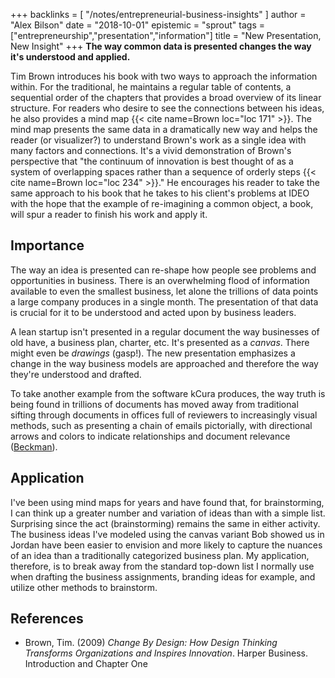+++
backlinks = [
  "/notes/entrepreneurial-business-insights"
]
author = "Alex Bilson"
date = "2018-10-01"
epistemic = "sprout"
tags = ["entrepreneurship","presentation","information"]
title = "New Presentation, New Insight"
+++
**The way common data is presented changes the way it's understood and applied.**

Tim Brown introduces his book with two ways to approach the information within.  For the traditional, he maintains a regular table of contents, a sequential order of the chapters that provides a broad overview of its linear structure.  For readers who desire to see the connections between his ideas, he also provides a mind map {{< cite name=Brown loc="loc 171" >}}.  The mind map presents the same data in a dramatically new way and helps the reader (or visualizer?) to understand Brown's work as a single idea with many factors and connections.  It's a vivid demonstration of Brown's perspective that "the continuum of innovation is best thought of as a system of overlapping spaces rather than a sequence of orderly steps {{< cite name=Brown loc="loc 234" >}}."  He encourages his reader to take the same approach to his book that he takes to his client's problems at IDEO with the hope that the example of re-imagining a common object, a book, will spur a reader to finish his work and apply it.

## Importance

The way an idea is presented can re-shape how people see problems and opportunities in business.  There is an overwhelming flood of information available to even the smallest business, let alone the trillions of data points a large company produces in a single month.  The presentation of that data is crucial for it to be understood and acted upon by business leaders.

A lean startup isn't presented in a regular document the way businesses of old have, a business plan, charter, etc.  It's presented as a _canvas_.  There might even be _drawings_ (gasp!).  The new presentation emphasizes a change in the way business models are approached and therefore the way they're understood and drafted.

To take another example from the software kCura produces, the way truth is being found in trillions of documents has moved away from traditional sifting through documents in offices full of reviewers to increasingly visual methods, such as presenting a chain of emails pictorially, with directional arrows and colors to indicate relationships and document relevance ([Beckman](http://blog.kcura.com/relativity/blog/a-new-way-to-look-at-emails-solving-the-4-most-common-email-review-challenges)).

## Application

I've been using mind maps for years and have found that, for brainstorming, I can think up a greater number and variation of ideas than with a simple list.  Surprising since the act (brainstorming) remains the same in either activity.  The business ideas I've modeled using the canvas variant Bob showed us in Jordan have been easier to envision and more likely to capture the nuances of an idea than a traditionally categorized business plan.  My application, therefore, is to break away from the standard top-down list I normally use when drafting the business assignments, branding ideas for example, and utilize other methods to brainstorm.

## References

- Brown, Tim. (2009) _Change By Design: How Design Thinking Transforms Organizations and Inspires Innovation_. Harper Business. Introduction and Chapter One
